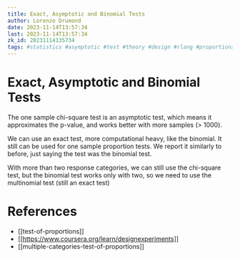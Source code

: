 ```yaml
---
title: Exact, Asymptotic and Binomial Tests
author: Lorenzo Drumond
date: 2023-11-14T13:57:34
last: 2023-11-14T13:57:34
zk_id: 20231114135734
tags: #statistics #asymptotic #test #theory #design #rlang #proportions #experiment #binomial #exact #week2 #coursera
---
```



# Exact, Asymptotic and Binomial Tests
The one sample chi-square test is an asymptotic test, which means it approximates the p-value, and works better with more samples (> 1000).

We can use an exact test, more computational heavy, like the binomial. It still can be used for one sample proportion tests. We report it similarly to before, just saying the test was the binomial test.

With more than two response categories, we can still use the chi-square test, but the binomial test works only with two, so we need to use the multinomial test (still an exact test)

# References
- [[test-of-proportions]]
- [[https://www.coursera.org/learn/designexperiments]]
- [[multiple-categories-test-of-proportions]]
